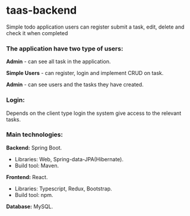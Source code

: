 # taas-backend

Simple todo application users can register submit a task, edit, delete and check it when completed

### The application have two type of users:

**Admin** - can see all task in the application.

**Simple Users** - can register, login and implement CRUD on task.

**Admin** - can see users and the tasks they have created.

### Login:

Depends on the client type login the system give access to the relevant tasks.

### Main technologies:

**Backend:** Spring Boot.<br/>
- Libraries: Web, Spring-data-JPA(Hibernate).
- Build tool: Maven.

**Frontend:** React.
- Libraries: Typescript, Redux, Bootstrap.
- Build tool: npm.

**Database:** MySQL.
